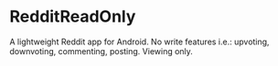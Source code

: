 # RedditReadOnly

A lightweight Reddit app for Android. No write features i.e.: upvoting, downvoting, commenting, posting. Viewing only.


